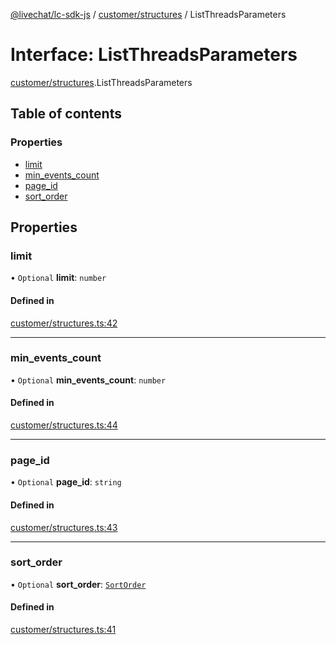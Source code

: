 [@livechat/lc-sdk-js](../README.md) / [customer/structures](../modules/customer_structures.md) / ListThreadsParameters

# Interface: ListThreadsParameters

[customer/structures](../modules/customer_structures.md).ListThreadsParameters

## Table of contents

### Properties

- [limit](customer_structures.ListThreadsParameters.md#limit)
- [min\_events\_count](customer_structures.ListThreadsParameters.md#min_events_count)
- [page\_id](customer_structures.ListThreadsParameters.md#page_id)
- [sort\_order](customer_structures.ListThreadsParameters.md#sort_order)

## Properties

### limit

• `Optional` **limit**: `number`

#### Defined in

[customer/structures.ts:42](https://github.com/livechat/lc-sdk-js/blob/4da1eb6/src/customer/structures.ts#L42)

___

### min\_events\_count

• `Optional` **min\_events\_count**: `number`

#### Defined in

[customer/structures.ts:44](https://github.com/livechat/lc-sdk-js/blob/4da1eb6/src/customer/structures.ts#L44)

___

### page\_id

• `Optional` **page\_id**: `string`

#### Defined in

[customer/structures.ts:43](https://github.com/livechat/lc-sdk-js/blob/4da1eb6/src/customer/structures.ts#L43)

___

### sort\_order

• `Optional` **sort\_order**: [`SortOrder`](../enums/objects.SortOrder.md)

#### Defined in

[customer/structures.ts:41](https://github.com/livechat/lc-sdk-js/blob/4da1eb6/src/customer/structures.ts#L41)
